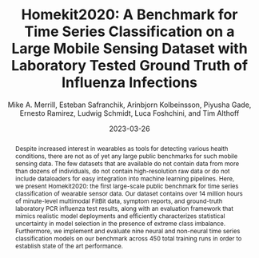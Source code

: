 ---
abstract: 'Despite increased interest in wearables as tools for detecting various
  health conditions, there are not as of yet any large public benchmarks for such
  mobile sensing data. The few datasets that are available do not contain data from
  more than dozens of individuals, do not contain high-resolution raw data or do not
  include dataloaders for easy integration into machine learning pipelines. Here,
  we present Homekit2020: the first large-scale public benchmark for time series classification
  of wearable sensor data. Our dataset contains over 14 million hours of minute-level
  multimodal FitBit data, symptom reports, and ground-truth laboratory PCR influenza
  test results, along with an evaluation framework that mimics realistic model deployments
  and efficiently characterizes statistical uncertainty in model selection in the
  presence of extreme class imbalance. Furthermore, we implement and evaluate nine
  neural and non-neural time series classification models on our benchmark across
  450 total training runs in order to establish state of the art performance.'
author: Mike A. Merrill, Esteban Safranchik, Arinbjorn Kolbeinsson, Piyusha Gade, Ernesto
  Ramirez, Ludwig Schmidt, Luca Foshchini, and Tim Althoff
date: '2023-03-26'
journaltitle: Conference on Health, Inference, and Learning
key: merrillHomekit2020BenchmarkTime2023
langid: english
pdf_path: resources/pubpdfs/merrillHomekit2020BenchmarkTime2023.pdf
shortjournal: CHIL
venue: CHIL
year: "2023"
thumb_path: resources/thumbnails/merrillHomekit2020BenchmarkTime2023.png
title: '  Homekit2020: A Benchmark for Time Series Classification on a Large Mobile
  Sensing Dataset with Laboratory Tested Ground Truth of Influenza Infections'
---